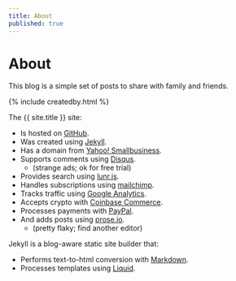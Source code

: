 ```yaml
---
title: About
published: true
---
```

# About

This blog is a simple set of posts to share with family and friends.

{% include createdby.html %} 

The {{ site.title }} site:
- Is hosted on [GitHub](https://www.github.com). 
- Was created using [Jekyll](https://jekyllrb.com).
- Has a domain from [Yahoo! Smallbusiness](https://smallbusiness.yahoo.com). 
- Supports comments using [Disqus](https://disqus.com).  
    - (strange ads; ok for free trial)
- Provides search using [lunr.js](https://lunrjs.com/).
- Handles subscriptions using [mailchimp](https://mailchimp.com). 
- Tracks traffic using [Google Analytics](https://analytics.google.com).
- Accepts crypto with [Coinbase Commerce](https://commerce.coinbase.com).
- Processes payments with [PayPal](https://paypal.com).
- And adds posts using [prose.io](https://prose.io).  
    - (pretty flaky; find another editor)  
  
Jekyll is a blog-aware static site builder that:
- Performs text-to-html conversion with [Markdown](https://daringfireball.net/projects/markdown/).
- Processes templates using [Liquid](https://shopify.github.io/liquid/). 
